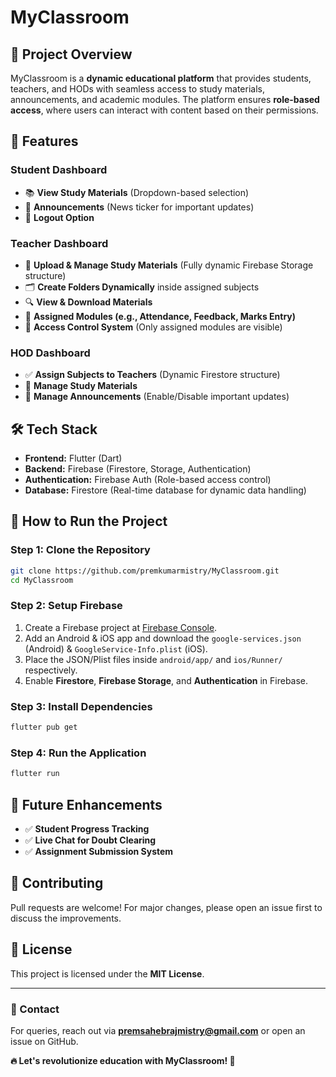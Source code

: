 # MyClassroom

## 📌 Project Overview
MyClassroom is a **dynamic educational platform** that provides students, teachers, and HODs with seamless access to study materials, announcements, and academic modules. The platform ensures **role-based access**, where users can interact with content based on their permissions.

## 🚀 Features
### **Student Dashboard**
- 📚 **View Study Materials** (Dropdown-based selection)
- 📢 **Announcements** (News ticker for important updates)
- 🔐 **Logout Option**

### **Teacher Dashboard**
- 📂 **Upload & Manage Study Materials** (Fully dynamic Firebase Storage structure)
- 🗂 **Create Folders Dynamically** inside assigned subjects
- 🔍 **View & Download Materials**
- 📝 **Assigned Modules (e.g., Attendance, Feedback, Marks Entry)**
- 🎯 **Access Control System** (Only assigned modules are visible)

### **HOD Dashboard**
- ✅ **Assign Subjects to Teachers** (Dynamic Firestore structure)
- 📁 **Manage Study Materials**
- 🏫 **Manage Announcements** (Enable/Disable important updates)

## 🛠️ Tech Stack
- **Frontend:** Flutter (Dart)
- **Backend:** Firebase (Firestore, Storage, Authentication)
- **Authentication:** Firebase Auth (Role-based access control)
- **Database:** Firestore (Real-time database for dynamic data handling)

## 🎯 How to Run the Project
### **Step 1: Clone the Repository**
```sh
git clone https://github.com/premkumarmistry/MyClassroom.git
cd MyClassroom
```
### **Step 2: Setup Firebase**
1. Create a Firebase project at [Firebase Console](https://console.firebase.google.com/).
2. Add an Android & iOS app and download the `google-services.json` (Android) & `GoogleService-Info.plist` (iOS).
3. Place the JSON/Plist files inside `android/app/` and `ios/Runner/` respectively.
4. Enable **Firestore**, **Firebase Storage**, and **Authentication** in Firebase.

### **Step 3: Install Dependencies**
```sh
flutter pub get
```

### **Step 4: Run the Application**
```sh
flutter run
```

## 📌 Future Enhancements
- ✅ **Student Progress Tracking**
- ✅ **Live Chat for Doubt Clearing**
- ✅ **Assignment Submission System**

## 🤝 Contributing
Pull requests are welcome! For major changes, please open an issue first to discuss the improvements.

## 📄 License
This project is licensed under the **MIT License**.

---
### 📧 Contact
For queries, reach out via **premsahebrajmistry@gmail.com** or open an issue on GitHub.

**🔥 Let's revolutionize education with MyClassroom! 🚀**

